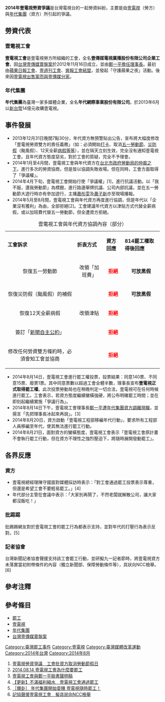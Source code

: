 **2014年壹電視勞資爭議**是台灣電視台的一起勞資糾紛，主要是由[壹電視](../Page/壹電視.md "wikilink")（勞方）與[年代集團](../Page/年代集團.md "wikilink")（資方）所引起的爭議。

## 勞資代表

### 壹電視工會

**壹電視工會**是壹電視勞方所組織的工會，全名**壹傳媒電視廣播股份有限公司企業工會**。因[台灣壹傳媒賣盤案](../Page/台灣壹傳媒賣盤案.md "wikilink")於2012年11月16日成立，並由[鄭一平擔任理事長](https://zh.wikipedia.org/wiki/鄭一平 "wikilink")。最初由[蘋果日報工會](https://zh.wikipedia.org/wiki/蘋果日報_\(台灣\) "wikilink")、[壹週刊工會](../Page/壹週刊_\(台灣\).md "wikilink")、[爽報工會結盟](../Page/爽報_\(台灣\).md "wikilink")，並發起「守護蘋果之夜」活動。後來因[壹電視出售案而與壹傳媒分家](https://zh.wikipedia.org/wiki/壹電視出售案 "wikilink")。

### 年代集團

**年代集團**為臺灣一家多媒體企業，全名**年代網際事業股份有限公司**。於2013年6月以[新台幣](https://zh.wikipedia.org/wiki/新台幣 "wikilink")14億元收購壹電視。

## 事件發展

  - 2013年12月31日晚間7點30分，年代資方無預警貼出公告，宣布將大幅度修改「壹電視勞資雙方的責任義務」（如：必須開始[打卡](https://zh.wikipedia.org/wiki/打卡 "wikilink")、取消[五一勞動節](https://zh.wikipedia.org/wiki/勞動節 "wikilink")、[災防假](https://zh.wikipedia.org/wiki/災防假 "wikilink")（颱風假）、12天全薪[病假等等](https://zh.wikipedia.org/wiki/病假 "wikilink")），並在隔天立刻生效，完全沒有通知壹電視工會。且年代資方態度惡劣，對於工會的質疑，完全不予理會。
  - 2014年1月至4月間，壹電視工會與年代資方在[台北市政府勞動局的仲裁之下](https://zh.wikipedia.org/wiki/台北市政府勞動局 "wikilink")，進行多次的勞資協商，但是皆以協調失敗收場。但在同時，工會方面取得了「爭議權」。
  - 2014年4月下旬，壹電視工會開始行使「爭議權」\[1\]，進行抗議活動。以「我不服，還我勞動節」為標題，進行路邊舉牌抗議、公司內部抗議，並在五一勞動節大遊行時亦有參加遊行，主播[蕭彤雯](../Page/蕭彤雯.md "wikilink")及[蕭子新](../Page/蕭子新.md "wikilink")亦至現場播報。
  - 2014年5月至8月間，壹電視工會與年代資方再度進行協調，但是年代以「企業沒有獲利」為由，全部拒絕\[2\]。工會建議年代資方以津貼方式代替全薪病假，或以加班費代替五一勞動節，但全遭資方拒絕。

<center>

<table>
<caption>壹電視工會與年代資方協調內容（部分）</caption>
<tbody>
<tr class="odd">
<td><p><strong>工會訴求</strong></p></td>
<td><p><strong>折衷方式</strong></p></td>
<td><p><strong>資方回應</strong></p></td>
<td><p><strong>814罷工權取得後回應</strong></p></td>
</tr>
<tr class="even">
<td><center>
<p>恢復五一勞動節</p></td>
<td><center>
<p>改領「加班費」</p></td>
<td><center>
<p><font color=FF0000><strong>拒絕</strong></font></p></td>
<td><center>
<p><strong>可放黑假</strong></p></td>
</tr>
<tr class="odd">
<td><center>
<p>恢復災防假（颱風假）的補假</p></td>
<td><center></td>
<td><center>
<p><font color=FF0000><strong>拒絕</strong></font></p></td>
<td><center>
<p><strong>可放黑假</strong></p></td>
</tr>
<tr class="even">
<td><center>
<p>恢復12天全薪病假</p></td>
<td><center>
<p>改領津貼</p></td>
<td><center>
<p><font color=FF0000><strong>拒絕</strong></font></p></td>
<td></td>
</tr>
<tr class="odd">
<td><center>
<p>簽訂「<a href="https://zh.wikipedia.org/wiki/新聞自主公約" title="wikilink">新聞自主公約</a>」</p></td>
<td><center></td>
<td><center>
<p><font color=FF0000><strong>拒絕</strong></font></p></td>
<td></td>
</tr>
<tr class="even">
<td><center>
<p>修改任何勞資雙方條約時，必須會知工會並協商</p></td>
<td><center></td>
<td><center>
<p><font color=FF0000><strong>拒絕</strong></font></p></td>
<td></td>
</tr>
</tbody>
</table>

</center>

  - 2014年8月14日，壹電視工會進行罷工權投票，投票結果：同意140票、不同意15票、廢票1票。其中同意票數以超過工會全體半數，理事長宣布**壹電視正式取得罷工權**。此次投票勞動局也在稍晚判定一切合法，壹電視可在任何時候進行罷工。工會表示，若資方態度繼續蠻橫強硬，將公布明確罷工時間；並在即刻起繼續實施「爭議行為」。
  - 2014年8月14日下午，壹電視工會理事長[鄭一平遭年代集團資方調離現職](https://zh.wikipedia.org/wiki/鄭一平 "wikilink")，並揚言「先把理事長冰起來再說」。\[3\]
  - 2014年8月20日，資方啟動「壹電視工程部移編年代行動」，要求所有工程部人員移編至年代，使其無法進行罷工行動。
  - 2014年8月21日，面對資方的蠻橫態度，壹電視工會表示「壹電視工會原計畫不會執行罷工行動，但在資方不理性之強烈壓迫下，將隨時展開發動罷工」。

## 各界反應

### 資方

  - 壹電視總經理陳守國面對媒體採訪時表示：「對工會通過罷工投票表示尊重，但還是希望工會不要輕易罷工。」\[4\]
  - 年代部分主管在會議中表示：「大家別再鬧了，不然老闆就解散公司，讓大家都沒飯吃！」

### 批踢踢

批踢踢網友對於壹電視工會的罷工行為都表示支持，並對年代的打壓行為表示反對。\[5\]

### 記者協會

台灣新聞記者協會聲援支持該工會罷工行動，並研擬九一記者節時，將壹電視資方未落實當初附帶條件的內容（獨立新聞部、保障勞動條件等），具狀向NCC檢舉。\[6\]

## 參考注釋

## 參考條目

  - [罷工](../Page/罷工.md "wikilink")
  - [壹電視](../Page/壹電視.md "wikilink")
  - [年代集團](../Page/年代集團.md "wikilink")
  - [台灣壹傳媒賣盤案](../Page/台灣壹傳媒賣盤案.md "wikilink")

[Category:臺灣罷工事件](https://zh.wikipedia.org/wiki/Category:臺灣罷工事件 "wikilink")
[Category:壹電視](https://zh.wikipedia.org/wiki/Category:壹電視 "wikilink")
[Category:臺灣媒體改革運動](https://zh.wikipedia.org/wiki/Category:臺灣媒體改革運動 "wikilink")
[Category:2014年台灣](https://zh.wikipedia.org/wiki/Category:2014年台灣 "wikilink")
[Category:2014年8月](https://zh.wikipedia.org/wiki/Category:2014年8月 "wikilink")

1.  [壹電視勞資爭議　工會批資方取消勞動節假日](http://www.appledaily.com.tw/realtimenews/article/life/20140430/389443/)
2.  [2014.08.14
    壹電視工會為什麼要罷工](https://www.youtube.com/watch?v=osEWw229lpk)
3.  [壹電視工會與鄭一平臉書聲明稿](https://www.facebook.com/tim.cheng.10/posts/10203551726652853)
4.  [【更新】不滿福利縮水　壹電視工會通過罷工](http://www.appledaily.com.tw/realtimenews/article/life/20140814/451704/)
5.  [［爆卦］ 年代集團開始耍賤
    壹電視隨時罷工！](http://www.ptt.cc/bbs/Gossiping/M.1408585473.A.2E6.html)
6.  [記協聲援壹電視工會　擬具狀向NCC檢舉](http://www.appledaily.com.tw/realtimenews/article/life/20140821/455854/)